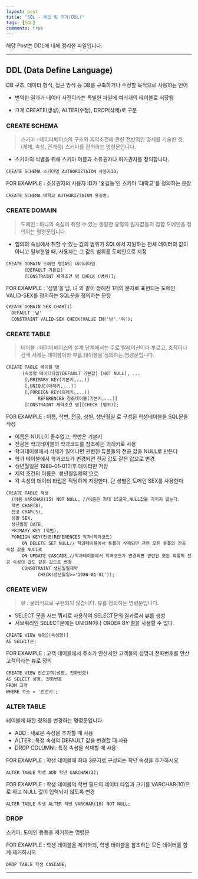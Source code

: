 ```yaml
---
layout: post
title: "SQL - 복습 및 추가(DDL)"
tags: [SQL]
comments: true
---
```

 
해당 Post는 DDL에 대해 정리한 파일입니다.

---

## DDL (Data Define Language)

DB 구조, 데이터 형식, 접근 방식 등 DB를 구축하거나 수정할 목적으로 사용하는 언어

* 번역한 결과가 데이터 사전이라는 특별한 파일에 여러개의 테이블로 저장됨

* 크게 CREATE(생성), ALTER(수정), DROP(삭제)로 구분

### CREATE SCHEMA
> 스키마 : 데이터베이스의 구조와 제약조건에 관한 전반적인 명세를 기술한 것, (개체, 속성, 관계등)
스키마를 정의하는 명령문입니다.

* 스키마의 식별을 위해 스키마 이름과 소유권자나 허가권자를 정의합니다.
```
CREATE SCHEMA 스키마명 AUTHORIZTAION 사용자ID;
```
FOR EXAMPLE : 소유권자의 사용자 ID가 '홍길동'인 스키마 '대학교'를 정의하는 문장
```
CREATE SCHEMA 대학교 AUTHORIZTAION 홍길동;
```
### CREATE DOMAIN
> 도메인 : 하나의 속성이 취할 수 있는 동일한 유형의 원자값들의 집합
도메인을 정의하는 명령문입니다.

* 임의의 속성에서 취할 수 있는 값의 범위가 SQL에서 지원하는 전체 데이터의 값이 아니고 일부분일 때, 사용자는 그 값의 범위를 도메인으로 지정

```
CREATE DOMAIN 도메인 명[AS] 데이터타입
       [DEFAULT 기본값]
       [CONSTRAINT 제약조건 명 CHECK (범위)];
```
FOR EXAMPLE : '성별'을 남, 녀 와 같이 정해진 1개의 문자로 표현되는 도메인 VALID-SEX를 정의하는 SQL문을 정의하는 문장
```
CREATE DOMAIN SEX CHAR(1)
  DEFAULT '남'
  CONSTRAINT VALID-SEX CHECK(VALUE IN('남','여');
```
### CREATE TABLE
> 테이블 : 데이터베이스의 설계 단계에서는 주로 릴레이션이라 부르고, 조작이나 검색 시에는 테이블이라 부름
테이블을 정의하는 명령문입니다.

```
CREATE TABLE 테이블 명
      (속성명 데이터타입[DEFAULT 기본값] [NOT NULL], ...
       [,PRIMARY KEY(기본키,...)]
       [,UNIQUE(대체키,...)]
       [,FOREIGN KEY(외래키,...)]
            REFERENCES 참조테이블(기본키,...)]
       [CONSTRAINT 제약조건 명][CHECK (범위)];
```
FOR EXAMPLE : 이름, 학번, 전공, 성별, 생년월일 로 구성된 학생테이블을 SQL문을 작성
* 이름은 NULL이 올수없고, 학번은 기본키
* 전공은 학과테이블의 학과코드를 참조하는 외래키로 사용
* 학과테이블에서 삭제가 일어나면 관련된 튜플들의 전공 값을 NULL로 만든다
* 학과 테이블에서 학과코드가 변경되면 전공 값도 같은 값으로 변경
* 생년월일은 1980-01-01이후 데이터만 저장
* 제약 조건의 이름은 '생년월일제약'으로
* 각 속성의 데이터 타입은 적당하게 지정한다. 단 성별은 도메인 SEX를 사용한다
```
CREATE TABLE 학생
  (이름 VARCHAR(15) NOT NULL, //이름은 최대 15글자,NULL값을 가지지 않는다.
  학번 CHAR(8),
  전공 CHAR(5),
  성별 SEX,
  생년월일 DATE,
  PRIMARY KEY (학번),
  FOREIGN KEY(전공)REFERENCES 학과(학과코드)
      ON DELETE SET NULL// 학과테이블에서 튜플이 삭제되면 관련 모든 튜플의 전공 속성 값을 NULL로
      ON UPDATE CASCADE,//학과테이블에서 학과코드가 변경되면 관련된 모든 튜플의 전공 속성의 값도 같은 값으로 변경
      CONSDTRAINT 생년월일제약
            CHECK(생년월일>='1980-01-01'));
```

### CREATE VIEW
> 뷰 : 물리적으로 구현되지 않습니다.
뷰를 정의하는 명령문입니다.

* SELECT 문을 서브 쿼리로 사용하여 SELECT문의 결과로서 뷰를 생성
* 서브쿼리인 SELECT문에는 UNION이나 ORDER BY 절을 사용할 수 없다.
```
CREATE VIEW 뷰명[(속성명)]
AS SELECT문;
```
FOR EXAMPLE : 고객 테이블에서 주소가 안산시인 고객들의 성명과 전화번호를 안산 고객이라는 뷰로 정의
```
CREATE VIEW 안산고객(성명, 전화번호)
AS SELECT 성명, 전화번호
FROM 고객
WHERE 주소 = '안산시';
```

### ALTER TABLE
테이블에 대한 정의를 변경하는 명령문입니다.
* ADD : 새로운 속성을 추가할 때 사용
* ALTER : 특정 속성의 DEFAULT 값을 변경할 때 사용
* DROP COLUMN : 특정 속성을 삭제할 때 사용

FOR EXAMPLE : 학생 테이블에 최대 3문자로 구성되는 학년 속성을 추가하시오
```
ALTER TABLE 학생 ADD 학년 CARCHAR(3);
```
FOR EXAMPLE : 학생 테이블의 학번 필드의 데이터 타입과 크기를 VARCHAR(10)으로 하고 NULL 값이 입력되지 않도록 변경
```
ALTER TABLE 학생 ALTER 학번 VARCHAR(10) NOT NULL;
```
### DROP
스키마, 도메인 등등을 제거하는 명령문

FOR EXAMPLE : 학생 테이블을 제거하되, 학생 테이블을 참조하는 모든 데이터를 함께 제거하시오
```
DROP TABLE 학생 CASCADE;
```





---
